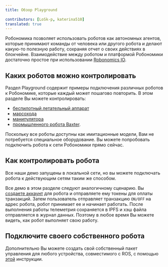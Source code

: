 ```yaml
---
title: Обзор Playground
 
contributors: [LoSk-p, katerina510]
translated: true
---
```


Робономика позволяет использовать роботов как автономных агентов, которые принимают команды от человека или другого робота и делают какую-то полезную работу, сохраняя отчет о своих действиях в блокчейне. Взаимодействие между роботом и платформой Робономики достаточно простое при использовании [Robonomics IO](/docs/ru/rinterface).
## Каких роботов можно контролировать
Раздел Playground содержит примеры подключения различных роботов к Робономике, которые каждый может пошагово повторить. В этом разделе Вы можете контролировать:
* [беспилотный летательный аппарат](/docs/ru/iris-drone/)
* [марсохода](/docs/ru/connect-mars-curiosity-rover-under-robonomics-parachain-control/)
* [манипулятора](/docs/ru/kuka/)
* [промышленного робота Baxter](/docs/ru/baxter2/).

Поскольку все роботы доступны как имитационные модели, Вам не потребуется специальное оборудование. Вы можете попробовать подключить робота к сети Робономики прямо сейчас.
## Как контролировать робота
Все наши демо запущены в локальной сети, но вы можете подключать робота к действующим сетям таким же способом.

Все демо в этом разделе следуют аналогичному сценарию. Вы [создаете аккаунт](/docs/ru/create-account-in-dapp/) для робота и отправляете ему токены для оплаты транзакций. Затем пользователь отправляет транзакцию `ON/OFF` на адрес робота, робот принимает ее и начинает работать. После выполнения работы телеметрия сохраняется в IPFS и хэш файла отправляется в журнал данных. Поэтому в любое время Вы можете видеть, как робот выполняет свою работу.
## Подключите своего собственного робота
Дополнительно Вы можете создать свой собственный пакет управления для любого устройства, совместимого с ROS, с помощью [этой](/docs/ru/connect-any-ros-compatible-robot-under-robonomics-parachain-control-1/) инструкции.

